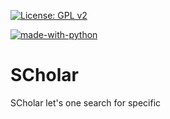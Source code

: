 [![License: GPL v2](https://img.shields.io/badge/License-GPL%20v2-blue.svg)](https://www.gnu.org/licenses/old-licenses/gpl-2.0.en.html)

[![made-with-python](https://img.shields.io/badge/Made%20with-Python-1f425f.svg)](https://www.python.org/)

# SCholar

SCholar let's one search for specific 